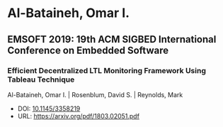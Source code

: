 # Al-Bataineh, Omar I.

## EMSOFT 2019: 19th ACM SIGBED International Conference on Embedded Software

### Efficient Decentralized LTL Monitoring Framework Using Tableau Technique
Al-Bataineh, Omar I. | Rosenblum, David S. | Reynolds, Mark
* DOI: [10.1145/3358219](https://doi.org/10.1145/3358219)
* URL: <https://arxiv.org/pdf/1803.02051.pdf>

